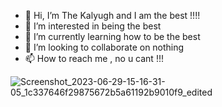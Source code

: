 - 👋 Hi, I’m The Kalyugh and I am the best !!!!
- 👀 I’m interested in being the best
- 🌱 I’m currently learning how to be the best  
- 💞️ I’m looking to collaborate on nothing
- 📫 How to reach me , no u cant !!!

<!---
ashwani666/ashwani666 is a ✨ special ✨ repository because its `README.md` (this file) appears on your GitHub profile.
You can click the Preview link to take a look at your changes.
--->
![Screenshot_2023-06-29-15-16-31-05_1c337646f29875672b5a61192b9010f9_edited](https://github.com/ashwani666/ashwani666/assets/125238559/c5d6deac-d90e-48b7-b048-03ad8644dac1)
